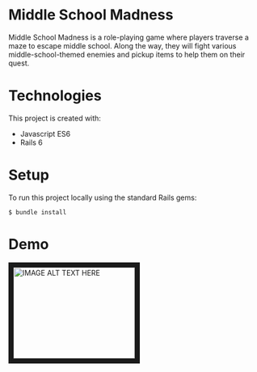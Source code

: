 # Middle School Madness

Middle School Madness is a role-playing game where players traverse a maze to escape middle school. Along the way, they will fight various middle-school-themed enemies and pickup items to help them on their quest.

# Technologies
This project is created with:

* Javascript ES6
* Rails 6

# Setup
To run this project locally using the standard Rails gems: 
```
$ bundle install
```

# Demo
<a href="http://www.youtube.com/watch?feature=player_embedded&v=Cgg3gyw4XgU
" target="_blank"><img src="http://img.youtube.com/vi/Cgg3gyw4XgU/0.jpg" 
alt="IMAGE ALT TEXT HERE" width="240" height="180" border="10" /></a>
